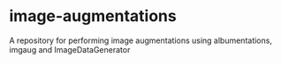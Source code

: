 # image-augmentations
A repository for performing image augmentations using albumentations, imgaug and ImageDataGenerator
